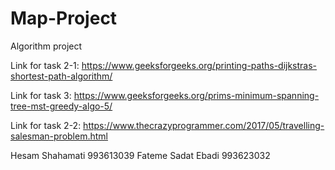 # Map-ProjectAlgorithm projectLink for task 2-1:https://www.geeksforgeeks.org/printing-paths-dijkstras-shortest-path-algorithm/Link for task 3:https://www.geeksforgeeks.org/prims-minimum-spanning-tree-mst-greedy-algo-5/Link for task 2-2:https://www.thecrazyprogrammer.com/2017/05/travelling-salesman-problem.htmlHesam Shahamati  993613039Fateme Sadat Ebadi   993623032